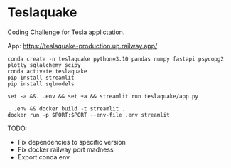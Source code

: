 # Teslaquake

Coding Challenge for Tesla applictation.

App: https://teslaquake-production.up.railway.app/

```
conda create -n teslaquake python=3.10 pandas numpy fastapi psycopg2 plotly sqlalchemy scipy
conda activate teslaquake
pip install streamlit
pip install sqlmodels

set -a &&. .env && set +a && streamlit run teslaquake/app.py
```


```
. .env && docker build -t streamlit .
docker run -p $PORT:$PORT --env-file .env streamlit
```

TODO:
- Fix dependencies to specific version
- Fix docker railway port madness
- Export conda env